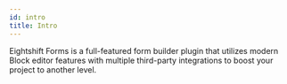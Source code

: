 ```yaml
---
id: intro
title: Intro
---
```


Eightshift Forms is a full-featured form builder plugin that utilizes modern Block editor features with multiple third-party integrations to boost your project to another level.
